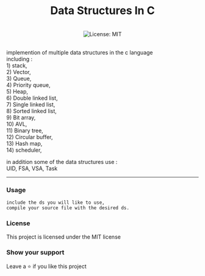 <div align="center">
<h1 align="center">Data Structures In C</h1>
<br />
<img alt="License: MIT" src="https://img.shields.io/badge/License-MIT-blue.svg" /><br>
<br>
 <p align="left">
implemention of multiple data structures in the c language </br>
including :</br>
1) stack,</br>
2) Vector,</br>
3) Queue,</br>
4) Priority queue,</br>
5) Heap,</br>
6) Double linked list,</br>
7) Single linked list, </br>
8) Sorted linked list,</br>
9) Bit array,</br>
10) AVL,</br>
11) Binary tree,</br>
12) Circular buffer,</br>
13) Hash map,</br>
14) scheduler,</br>
</p>
 <p align="left">
in addition some of the data structures use :</br>
UID,
FSA,
VSA,
Task
</p>
</div>

---

### Usage

```
include the ds you will like to use,
compile your source file with the desired ds.
```

### License

This project is licensed under the MIT license

### Show your support

Leave a ⭐ if you like this project
